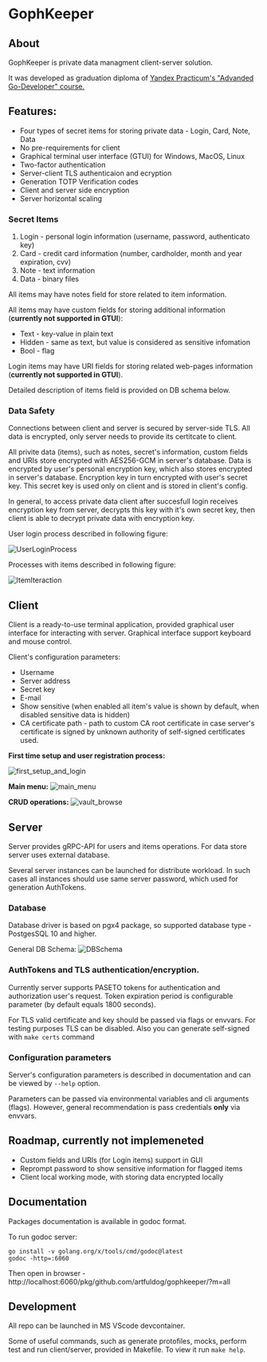 # GophKeeper

## About

GophKeeper is private data managment client-server solution.

It was developed as graduation diploma of [Yandex Practicum's "Advanded Go-Developer" course.](https://practicum.yandex.ru/go-advanced/)

## Features:

- Four types of secret items for storing private data - Login, Card, Note, Data
- No pre-requirements for client
- Graphical terminal user interface (GTUI) for Windows, MacOS, Linux
- Two-factor authentication
- Server-client TLS authenticaion and ecryption 
- Generation TOTP Verification codes
- Client and server side encryption
- Server horizontal scaling

### Secret Items

1) Login - personal login information (username, password, authenticato key)
2) Card - credit card information (number, cardholder, month and year expiration, cvv)
3) Note - text information
4) Data - binary files

All items may have notes field for store related to item information.

All items may have custom fields for storing additional information (**currently not supported in GTUI**):
- Text - key-value in plain text
- Hidden - same as text, but value is considered as sensitive infomation
- Bool - flag

Login items may have URI fields for storing related web-pages information (**currently not supported in GTUI**).

Detailed description of items field is provided on DB schema below.

### Data Safety

Connections between client and server is secured by server-side TLS. All data is encrypted, only server needs to provide its certitcate to client.

All privite data (items), such as notes, secret's information, custom fields and URIs store encrypted with AES256-GCM in server's database. Data is encrypted by user's personal encryption key, which also stores encrypted in server's database. Encryption key in turn encrypted with user's secret key. This secret key is used only on client and is stored in client's config.

In general, to access private data client after succesfull login receives encryption key from server, decrypts this key with it's own secret key, then client is able to decrypt private data with encryption key.

User login process described in following figure:

![UserLoginProcess](./doc/user_login_process.drawio.svg)

Processes with items described in following figure:

![ItemIteraction](./doc/item_iteraction.drawio.svg)


## Client

Client is a ready-to-use terminal application, provided graphical user interface for interacting with server.
Graphical interface support keyboard and mouse control.

Client's configuration parameters:
- Username
- Server address
- Secret key
- E-mail
- Show sensitive (when enabled all item's value is shown by default, when disabled sensitive data is hidden)
- CA certificate path - path to custom CA root certificate in case server's certificate is signed by unknown authority of self-signed certificates used.

**First time setup and user registration process:**

![first_setup_and_login](./doc/first_setup_and_login.gif)


**Main menu:**
![main_menu](./doc/main_menu.gif)


**CRUD operations:**
![vault_browse](./doc/vault_browse.gif)


## Server

Server provides gRPC-API for users and items operations. For data store server uses external database.

Several server instances can be launched for distribute workload. In such cases all instances should use same server password, which used for generation AuthTokens.

### Database

Database driver is based on pgx4 package, so supported database type - PostgesSQL 10 and higher.

General DB Schema:
![DBSchema](./doc/db_scheme.drawio.svg)

### AuthTokens and TLS authentication/encryption.

Currently server supports PASETO tokens for authentication and authorization user's request. Token expiration period is configurable parameter (by default equals 1800 seconds).

For TLS valid certificate and key should be passed via flags or envvars. For testing purposes TLS can be disabled. Also you can generate self-signed with `make certs` command

### Configuration parameters

Server's configuration parameters is described in documentation and can be viewed by `--help` option.

Parameters can be passed via environmental variables and cli arguments (flags). However, general recommendation is pass credentials **only** via envvars.

## **Roadmap, currently not implemeneted**
- Custom fields and URIs (for Login items) support in GUI
- Reprompt password to show sensitive information for flagged items
- Client local working mode, with storing data encrypted locally

## Documentation

Packages documentation is available in godoc format.

To run godoc server:

```
go install -v golang.org/x/tools/cmd/godoc@latest
godoc -http=:6060
```

Then open in browser - http://localhost:6060/pkg/github.com/artfuldog/gophkeeper/?m=all

## Development
All repo can be launched in MS VScode devcontainer.

Some of useful commands, such as generate protofiles, mocks, perform test and run client/server, provided in Makefile. To view it run `make help`.